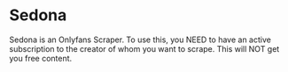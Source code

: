 # Sedona
Sedona is an Onlyfans Scraper. To use this, you NEED to have an active subscription to the creator of whom you want to scrape. This will NOT get you free content.